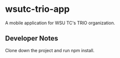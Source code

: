 # wsutc-trio-app
A mobile application for WSU TC's TRIO organization. 

## Developer Notes
Clone down the project and run npm install.